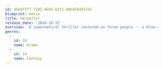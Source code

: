 ```yaml
---
id: 4bb6f5f7-f202-4b93-b2f2-80bd58d91745
blueprint: movie
title: Hereafter
release_date: '2010-10-15'
overview: 'A supernatural thriller centered on three people -- a blue-collar American, a French journalist and a London school boy -- who are touched by death in different ways.'
genres:
  -
    id: 18
    name: Drama
  -
    id: 14
    name: Fantasy
---
```

